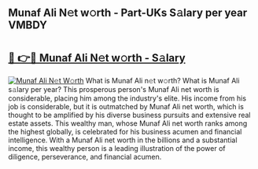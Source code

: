 ## Munaf Ali N𝚎t w𝚘rth - Part-UKs S𝚊lary per year VMBDY

# <h2><a href="http://gc3rdfm.nevu.top/?p=Munaf+Ali">🔗 👉🔴 Munaf Ali N𝚎t w𝚘rth - S𝚊lary</a></h2>

[![Munaf Ali N𝚎t W𝚘rth](https://i.imgur.com/Oavwk0R.jpeg)](http://gc3rdfm.nevu.top/?p=Munaf+Ali)
What is Munaf Ali n𝚎t w𝚘rth? What is Munaf Ali s𝚊lary per year?
This prosperous person's Munaf Ali net worth is considerable, placing him among the industry's elite. His income from his job is considerable, but it is outmatched by Munaf Ali net worth, which is thought to be amplified by his diverse business pursuits and extensive real estate assets. This wealthy man, whose Munaf Ali net worth ranks among the highest globally, is celebrated for his business acumen and financial intelligence. With a Munaf Ali net worth in the billions and a substantial income, this wealthy person is a leading illustration of the power of diligence, perseverance, and financial acumen.
